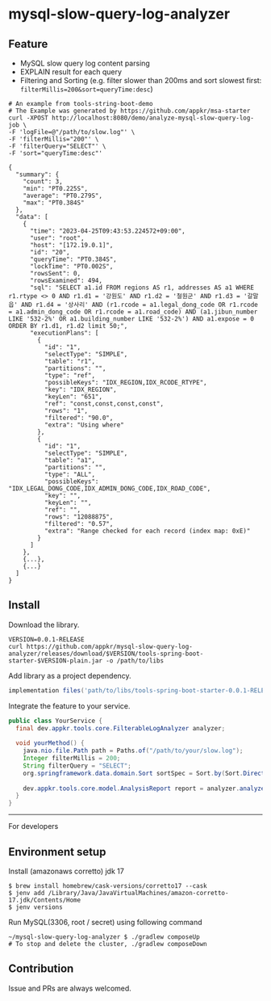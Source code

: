 # mysql-slow-query-log-analyzer

## Feature

- MySQL slow query log content parsing
- EXPLAIN result for each query
- Filtering and Sorting (e.g. filter slower than 200ms and sort slowest first: `filterMillis=200&sort=queryTime:desc`)

```shell
# An example from tools-string-boot-demo
# The Example was generated by https://github.com/appkr/msa-starter
curl -XPOST http://localhost:8080/demo/analyze-mysql-slow-query-log-job \
-F 'logFile=@"/path/to/slow.log"' \
-F 'filterMillis="200"' \
-F 'filterQuery="SELECT"' \
-F 'sort="queryTime:desc"'

{
  "summary": {
    "count": 3,
    "min": "PT0.225S",
    "average": "PT0.279S",
    "max": "PT0.384S"
  },
  "data": [
    {
      "time": "2023-04-25T09:43:53.224572+09:00",
      "user": "root",
      "host": "[172.19.0.1]",
      "id": "20",
      "queryTime": "PT0.384S",
      "lockTime": "PT0.002S",
      "rowsSent": 0,
      "rowsExamined": 494,
      "sql": "SELECT a1.id FROM regions AS r1, addresses AS a1 WHERE r1.rtype <> 0 AND r1.d1 = '강원도' AND r1.d2 = '철원군' AND r1.d3 = '갈말읍' AND r1.d4 = '상사리' AND (r1.rcode = a1.legal_dong_code OR r1.rcode = a1.admin_dong_code OR r1.rcode = a1.road_code) AND (a1.jibun_number LIKE '532-2%' OR a1.building_number LIKE '532-2%') AND a1.expose = 0 ORDER BY r1.d1, r1.d2 limit 50;",
      "executionPlans": [
        {
          "id": "1",
          "selectType": "SIMPLE",
          "table": "r1",
          "partitions": "",
          "type": "ref",
          "possibleKeys": "IDX_REGION,IDX_RCODE_RTYPE",
          "key": "IDX_REGION",
          "keyLen": "651",
          "ref": "const,const,const,const",
          "rows": "1",
          "filtered": "90.0",
          "extra": "Using where"
        },
        {
          "id": "1",
          "selectType": "SIMPLE",
          "table": "a1",
          "partitions": "",
          "type": "ALL",
          "possibleKeys": "IDX_LEGAL_DONG_CODE,IDX_ADMIN_DONG_CODE,IDX_ROAD_CODE",
          "key": "",
          "keyLen": "",
          "ref": "",
          "rows": "12088875",
          "filtered": "0.57",
          "extra": "Range checked for each record (index map: 0xE)"
        }
      ]
    },
    {...},
    {...}
  ]
}
```

## Install

Download the library.

```shell
VERSION=0.0.1-RELEASE
curl https://github.com/appkr/mysql-slow-query-log-analyzer/releases/download/$VERSION/tools-spring-boot-starter-$VERSION-plain.jar -o /path/to/libs
```

Add library as a project dependency.

```groovy
implementation files('path/to/libs/tools-spring-boot-starter-0.0.1-RELEASE-plain.jar')
```

Integrate the feature to your service.

```java
public class YourService {
  final dev.appkr.tools.core.FilterableLogAnalyzer analyzer;
  
  void yourMethod() {
    java.nio.file.Path path = Paths.of("/path/to/your/slow.log");
    Integer filterMillis = 200;
    String filterQuery = "SELECT";
    org.springframework.data.domain.Sort sortSpec = Sort.by(Sort.Direction.DESC, "queryTime");
    
    dev.appkr.tools.core.model.AnalysisReport report = analyzer.analyze(path, filterMillis, filterQuery, sortSpec);
  }
}
```

---

For developers

## Environment setup

Install (amazonaws corretto) jdk 17
```shell
$ brew install homebrew/cask-versions/corretto17 --cask
$ jenv add /Library/Java/JavaVirtualMachines/amazon-corretto-17.jdk/Contents/Home
$ jenv versions
```

Run MySQL(3306, root / secret) using following command
```shell
~/mysql-slow-query-log-analyzer $ ./gradlew composeUp
# To stop and delete the cluster, ./gradlew composeDown
```

## Contribution

Issue and PRs are always welcomed.
